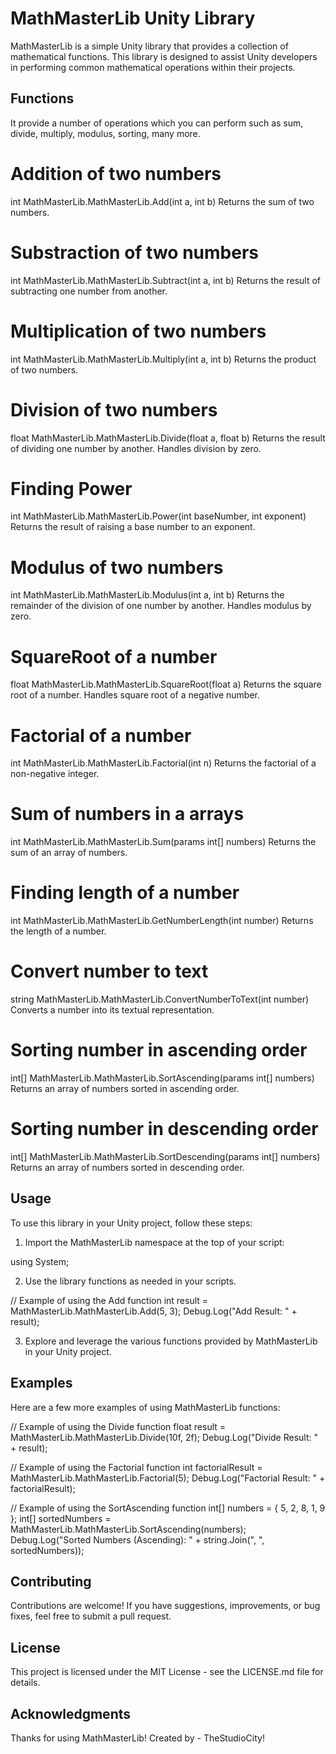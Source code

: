 # MathMasterLib Unity Library

MathMasterLib is a simple Unity library that provides a collection of mathematical functions. This library is designed to assist Unity developers in performing common mathematical operations within their projects.

## Functions

It provide a number of operations which you can perform such as sum, divide, multiply, modulus, sorting, many more.

# Addition of two numbers

int MathMasterLib.MathMasterLib.Add(int a, int b)
Returns the sum of two numbers.

# Substraction of two numbers 

int MathMasterLib.MathMasterLib.Subtract(int a, int b)
Returns the result of subtracting one number from another.

# Multiplication of two numbers 

int MathMasterLib.MathMasterLib.Multiply(int a, int b)
Returns the product of two numbers.

# Division of two numbers 

float MathMasterLib.MathMasterLib.Divide(float a, float b)
Returns the result of dividing one number by another. Handles division by zero.

# Finding Power

int MathMasterLib.MathMasterLib.Power(int baseNumber, int exponent)
Returns the result of raising a base number to an exponent.

# Modulus of two numbers

int MathMasterLib.MathMasterLib.Modulus(int a, int b)
Returns the remainder of the division of one number by another. Handles modulus by zero.

# SquareRoot of a number 

float MathMasterLib.MathMasterLib.SquareRoot(float a)
Returns the square root of a number. Handles square root of a negative number.

# Factorial of a number 

int MathMasterLib.MathMasterLib.Factorial(int n)
Returns the factorial of a non-negative integer.

# Sum of numbers in a arrays 

int MathMasterLib.MathMasterLib.Sum(params int[] numbers)
Returns the sum of an array of numbers.

# Finding length of a number 

int MathMasterLib.MathMasterLib.GetNumberLength(int number)
Returns the length of a number.

# Convert number to text

string MathMasterLib.MathMasterLib.ConvertNumberToText(int number)
Converts a number into its textual representation.

# Sorting number in ascending order 

int[] MathMasterLib.MathMasterLib.SortAscending(params int[] numbers)
Returns an array of numbers sorted in ascending order.

# Sorting number in descending order 

int[] MathMasterLib.MathMasterLib.SortDescending(params int[] numbers)
Returns an array of numbers sorted in descending order.

## Usage

To use this library in your Unity project, follow these steps:

1) Import the MathMasterLib namespace at the top of your script:

using System;

2) Use the library functions as needed in your scripts.

// Example of using the Add function
int result = MathMasterLib.MathMasterLib.Add(5, 3);
Debug.Log("Add Result: " + result);

3) Explore and leverage the various functions provided by MathMasterLib in your Unity project.

## Examples

Here are a few more examples of using MathMasterLib functions:

// Example of using the Divide function
float result = MathMasterLib.MathMasterLib.Divide(10f, 2f);
Debug.Log("Divide Result: " + result);

// Example of using the Factorial function
int factorialResult = MathMasterLib.MathMasterLib.Factorial(5);
Debug.Log("Factorial Result: " + factorialResult);

// Example of using the SortAscending function
int[] numbers = { 5, 2, 8, 1, 9 };
int[] sortedNumbers = MathMasterLib.MathMasterLib.SortAscending(numbers);
Debug.Log("Sorted Numbers (Ascending): " + string.Join(", ", sortedNumbers));

## Contributing

Contributions are welcome! If you have suggestions, improvements, or bug fixes, feel free to submit a pull request.

## License
This project is licensed under the MIT License - see the LICENSE.md file for details.

## Acknowledgments

Thanks for using MathMasterLib! 
Created by - TheStudioCity!